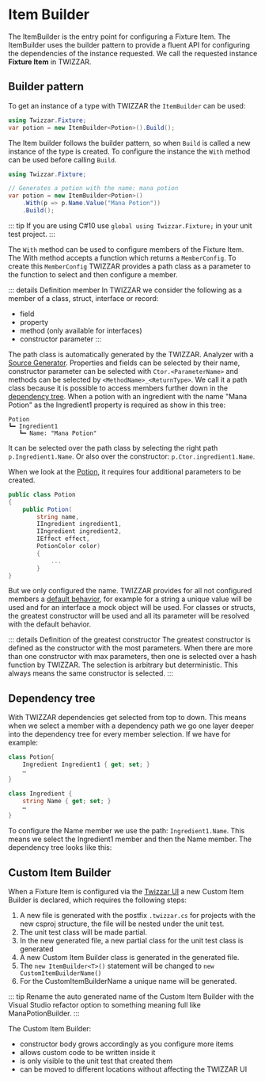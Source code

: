 <script setup lang="ts">
import { defineClientComponent } from 'vitepress';

import DocImg from '../../components/DocImg.vue'

// see https://vitepress.dev/guide/ssr-compat
const Animation = defineClientComponent(() => {
    return import('../../components/Animation.vue')
});

import dependencyAnimation from '/animations/dependecy-animation.js?url';

const fixtureUrl = "../api/Twizzar.Fixture/";

const itemBuilderUrl = `${fixtureUrl}ItemBuilder-2.html`;
const buildUrl = `${fixtureUrl}ItemBuilder-2/Build.html`;
const withUrl = `${fixtureUrl}ItemBuilder-2/With.html`;

const memberConfigUrl = "../api/Twizzar.Fixture.Member/MemberConfig-1.html";

// image source
import TwizzarNestedFiles from '../images/Twizzar_Nested_Files.png';
import TwizzarCustomItemBuilder from '../images/Twizzar_Custom_Item_Builder.png';
</script>

# Item Builder

The <a :href="itemBuilderUrl">ItemBuilder</a> is the entry point for configuring a Fixture Item. The <a :href="itemBuilderUrl">ItemBuilder</a> uses the builder pattern to provide a fluent API for configuring the dependencies of the instance requested. We call the requested instance **Fixture Item** in TWIZZAR.

## Builder pattern

To get an instance of a type with TWIZZAR the `ItemBuilder` can be used:

```c#
using Twizzar.Fixture;
var potion = new ItemBuilder<Potion>().Build();
```

The Item builder follows the builder pattern, so when <a :href="buildUrl">`Build`</a> is called a new instance of the type is created. To configure the instance the <a :href="withUrl">`With`</a> method can be used before calling <a :href="buildUrl">`Build`</a>.

```c#
using Twizzar.Fixture;

// Generates a potion with the name: mana potion
var potion = new ItemBuilder<Potion>()
    .With(p => p.Name.Value("Mana Potion"))
    .Build();
```

::: tip
If you are using C#10 use `global using Twizzar.Fixture;` in your unit test project.
:::

The <a :href="withUrl">`With`</a> method can be used to configure members of the Fixture Item. The With method accepts a function which returns a <a :href="memberConfigUrl">`MemberConfig`</a>. To create this <a :href="memberConfigUrl">`MemberConfig`</a> TWIZZAR provides a path class as a parameter to the function to select and then configure a member.

::: details Definition member
In TWIZZAR we consider the following as a member of a class, struct, interface or record:

-   field
-   property
-   method (only available for interfaces)
-   constructor parameter
    :::

The path class is automatically generated by the TWIZZAR. Analyzer with a [Source Generator](https://learn.microsoft.com/en-us/dotnet/csharp/roslyn-sdk/source-generators-overview). Properties and fields can be selected by their name, constructor parameter can be selected with `Ctor.<ParameterName>` and methods can be selected by `<MethodName>_<ReturnType>`. We call it a path class because it is possible to access members further down in the [dependency tree](#dependency-tree). When a potion with an ingredient with the name "Mana Potion" as the Ingredient1 property is required as show in this tree:

```
Potion
┗━ Ingredient1
   ┗━ Name: "Mana Potion"
```

It can be selected over the path class by selecting the right path `p.Ingredient1.Name`. Or also over the constructor: `p.Ctor.ingredient1.Name`.

When we look at the [Potion](https://github.com/Twizzar/Twizzar/blob/main/examples/PotionDeliveryService/PotionDeliveryService/Potions.cs), it requires four additional parameters to be created.

```c#
public class Potion
{
    public Potion(
        string name,
        IIngredient ingredient1,
        IIngredient ingredient2,
        IEffect effect,
        PotionColor color)
        {
            ...
        }
}
```

But we only configured the name. TWIZZAR provides for all not configured members a [default behavior](./default-behavior), for example for a string a unique value will be used and for an interface a mock object will be used. For classes or structs, the greatest constructor will be used and all its parameter will be resolved with the default behavior.

::: details Definition of the greatest constructor
The greatest constructor is defined as the constructor with the most parameters. When there are more than one constructor with max parameters, then one is selected over a hash function by TWIZZAR. The selection is arbitrary but deterministic. This always means the same constructor is selected.
:::

## Dependency tree

With TWIZZAR dependencies get selected from top to down. This means when we select a member with a dependency path we go one layer deeper into the dependency tree for every member selection.
If we have for example:

```c#
class Potion{
    Ingredient Ingredient1 { get; set; }
    ⋯
}

class Ingredient {
    string Name { get; set; }
    ⋯
}
```

To configure the Name member we use the path: `Ingredient1.Name`. This means we select the Ingredient1 member and then the Name member. The dependency tree looks like this:
<ClientOnly>
    <Animation :project="dependencyAnimation"/>
</ClientOnly>

## Custom Item Builder

When a Fixture Item is configured via the [Twizzar UI](./twizzar-ui) a new Custom Item Builder is declared, which requires the following steps:

1.  A new file is generated with the postfix `.twizzar.cs` for projects with the new csproj structure, the file will be nested under the unit test.
    <DocImg :src="TwizzarNestedFiles" alt="Nested Files"/>
2.  The unit test class will be made partial.
3.  In the new generated file, a new partial class for the unit test class is generated
4.  A new Custom Item Builder class is generated in the generated file.
5.  The `new ItemBuilder<T>()` statement will be changed to `new CustomItemBuilderName()`
6.  For the CustomItemBuilderName a unique name will be generated.

<DocImg :src="TwizzarCustomItemBuilder" alt="Custom Item Builder"/>

::: tip
Rename the auto generated name of the Custom Item Builder with the Visual Studio refactor option to something meaning full like ManaPotionBuilder.
:::

The Custom Item Builder:
* constructor body grows accordingly as you configure more items
* allows custom code to be written inside it
* is only visible to the unit test that created them
* can be moved to different locations without affecting the TWIZZAR UI
